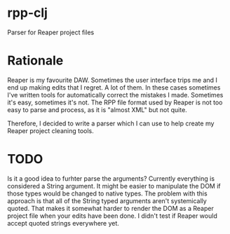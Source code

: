 # rpp-clj
Parser for Reaper project files

# Rationale
Reaper is my favourite DAW. Sometimes the user interface trips me and
I end up making edits that I regret. A lot of them. In these cases
sometimes I've written tools for automatically correct the mistakes I
made. Sometimes it's easy, sometimes it's not. The RPP file format
used by Reaper is not too easy to parse and process, as it is "almost
XML" but not quite.

Therefore, I decided to write a parser which I can use to help create my
Reaper project cleaning tools.


# TODO
Is it a good idea to furhter parse the arguments? Currently everything
is considered a String argument. It might be easier to manipulate the
DOM if those types would be changed to native types. The problem with
this approach is that all of the String typed arguments aren't
systemically quoted. That makes it somewhat harder to render the DOM
as a Reaper project file when your edits have been done. I didn't
test if Reaper would accept quoted strings everywhere yet.
